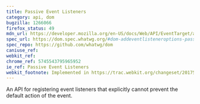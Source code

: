 ```yaml
---
title: Passive Event Listeners
category: api, dom
bugzilla: 1266066
firefox_status: 49
mdn_url: https://developer.mozilla.org/en-US/docs/Web/API/EventTarget/addEventListener
spec_url: https://dom.spec.whatwg.org/#dom-addeventlisteneroptions-passive
spec_repo: https://github.com/whatwg/dom
caniuse_ref:
webkit_ref:
chrome_ref: 5745543795965952
ie_ref: Passive Event Listeners
webkit_footnote: Implemented in https://trac.webkit.org/changeset/201757
---
```


An API for registering event listeners that explicitly cannot prevent the default action of the event.
